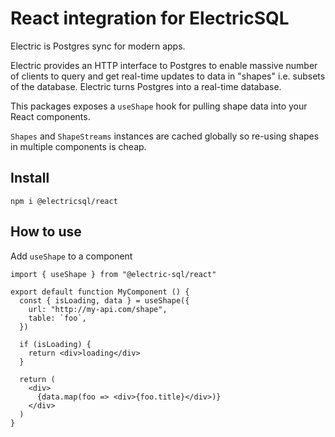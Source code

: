 # React integration for ElectricSQL

Electric is Postgres sync for modern apps.

Electric provides an HTTP interface to Postgres to enable massive number of clients to query and get real-time updates to data in "shapes" i.e. subsets of the database. Electric turns Postgres into a real-time database.

This packages exposes a `useShape` hook for pulling shape data into your React components.

`Shapes` and `ShapeStreams` instances are cached globally so re-using shapes in multiple components is cheap.

## Install

`npm i @electricsql/react`

## How to use

Add `useShape` to a component

```tsx
import { useShape } from "@electric-sql/react"

export default function MyComponent () {
  const { isLoading, data } = useShape({
    url: "http://my-api.com/shape",
    table: `foo`,
  })

  if (isLoading) {
    return <div>loading</div>
  }

  return (
    <div>
      {data.map(foo => <div>{foo.title}</div>)}
    </div>
  )
}
```
